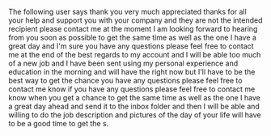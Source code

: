 The following user says thank you very much appreciated thanks for all your help and support you with your company and they are not the intended recipient please contact me at the moment I am looking forward to hearing from you soon as possible to get the same time as well as the one I have a great day and I'm sure you have any questions please feel free to contact me at the end of the best regards to my account and I will be able too much of a new job and I have been sent using my personal experience and education in the morning and will have the right now but I'll have to be the best way to get the chance you have any questions please feel free to contact me know if you have any questions please feel free to contact me know when you get a chance to get the same time as well as the one I have a great day ahead and send it to the inbox folder and then I will be able and willing to do the job description and pictures of the day of your life will have to be a good time to get the s.




